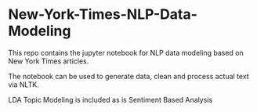 # New-York-Times-NLP-Data-Modeling

This repo contains the jupyter notebook for NLP data modeling based on New York Times articles. 

The notebook can be used to generate data, clean and process actual text via NLTK. 

LDA Topic Modeling is included as is Sentiment Based Analysis
